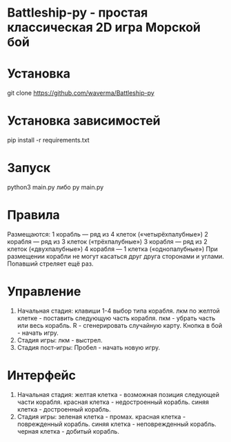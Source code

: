 # Battleship-py - простая классическая 2D игра Морской бой
# Установка
git clone https://github.com/waverma/Battleship-py
# Установка зависимостей
pip install -r requirements.txt
# Запуск
python3 main.py либо py main.py
# Правила
Размещаются: 1 корабль — ряд из 4 клеток («четырёхпалубные») 2 корабля — ряд из 3 клеток («трёхпалубные») 3 корабля — ряд из 2 клеток («двухпалубные») 4 корабля — 1 клетка («однопалубные»)
При размещении корабли не могут касаться друг друга сторонами и углами.
Попавший стреляет ещё раз.
# Управление
1) Начальная стадия: клавиши 1-4 выбор типа корабля. лкм по желтой клетке - поставить следующую часть корабля. пкм - убрать часть или весь корабль. R - сгенерировать случайную карту. Кнопка в бой - начать игру.
2) Стадия игры: лкм - выстрел.
3) Стадия пост-игры: Пробел - начать новую игру.
# Интерфейс
1) Начальная стадия: желтая клетка - возможная позиция следующей части корабля. красная клетка - недостроенный корабль. синяя клетка - достроенный корабль.
2) Стадия игры: зеленая клетка - промах. красная клетка - поврежденный корабль. синяя клетка - неповрежденный корабль. черная клетка - добитый корабль.
